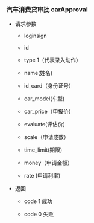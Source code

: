### 汽车消费贷审批 carApproval
- 请求参数
	- loginsign
	
	- id
	- type 1（代表录入动作）
	- name(姓名)
	- id_card（身份证号）
	- car_model(车型)
	- car_price（申报价）
	- evaluate(评估价)
	- scale（申请成数）
	- time_limit(期限)
	- money（申请金额）
	- rate (申请利率)
- 返回
	- code 1 成功
	
	- code 0 失败 